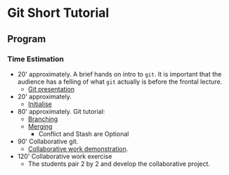 # Git Short Tutorial

## Program

### Time Estimation

 - 20' approximately. A brief hands on intro to `git`. It is important that the audience has a felling of what `git` actually is before the frontal lecture. 
   - [Git presentation](https://github.com/bagustris/git-short/blob/master/basic_git/basic_git_frontal_short.pdf)
 - 20' approximately. 
   - [Initialise](https://github.com/bagustris/git-short/blob/master/basic_git/initialize.md)
 - 80' approximately. Git tutorial:
   - [Branching](https://github.com/bagustris/git-short/blob/master/basic_git/branching.md)
   - [Merging](https://github.com/bagustris/git-short/blob/master/basic_git/merging.md)
      - Conflict and Stash are Optional
 - 90' Collaborative git.
   - [Collaborative work demonstration](https://github.com/nicolacavallini/codata/tree/master/collaborative_git). 
 - 120' Collaborative work exercise
   - The students pair 2 by 2 and develop the collaborative project.
